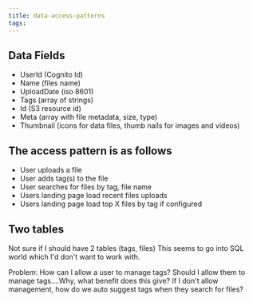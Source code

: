```yaml
---
title: data-access-patterns
tags:
---
```


## Data Fields

- UserId (Cognito Id)
- Name (files name)
- UploadDate (iso 8601)
- Tags (array of strings)
- Id (S3 resource id)
- Meta (array with file metadata, size, type)
- Thumbnail (icons for data files, thumb nails for images and videos)

## The access pattern is as follows

- User uploads a file
- User adds tag(s) to the file
- User searches for files by tag, file name
- Users landing page load recent files uploads
- Users landing page load top X files by tag if configured

## Two tables

Not sure if I should have 2 tables (tags, files)
This seems to go into SQL world which I'd don't want to work with.

Problem:
How can I allow a user to manage tags?
Should I allow them to manage tags....Why, what benefit does this give?
If I don't allow management, how do we auto suggest tags when they search for files?
